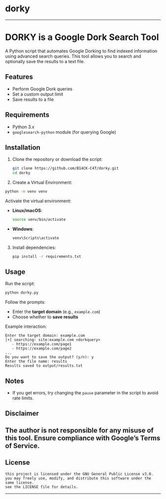 # dorky

---


# DORKY is a Google Dork Search Tool  

A Python script that automates Google Dorking to find indexed information using advanced search queries. This tool allows you to search and optionally save the results to a text file.  

## Features  
- Perform Google Dork queries  
- Set a custom output limit  
- Save results to a file    

## Requirements  
- Python 3.x  
- `googlesearch-python` module (for querying Google)  

## Installation  

1. Clone the repository or download the script:  
   ```bash
   git clone https://github.com/B14CK-C4T/dorky.git
   cd dorky
   ```

2. Create a Virtual Environment:
```bash
python -m venv venv
```
Activate the virtual environment:
- **Linux/macOS**:  
  ```bash
  source venv/bin/activate
  ```
- **Windows**:  
  ```powershell
  venv\Scripts\activate
  ```

3. Install dependencies:  
   ```bash
   pip install -r requirements.txt
   ```

## Usage  

Run the script:  
```bash
python dorky.py
```

Follow the prompts:  
- Enter the **target domain** (e.g., `example.com`)   
- Choose whether to **save results**  

Example interaction:  
```
Enter the target domain: example.com
[+] searching: site:example.com <dorkquery> 
   - https://example.com/page1  
   - https://example.com/page2  
...
Do you want to save the output? (y/n): y  
Enter the file name: results  
Results saved to output/results.txt  
```

## Notes   
- If you get errors, try changing the `pause` parameter in the script to avoid rate limits.  

## Disclaimer  
The author is not responsible for any misuse of this tool. Ensure compliance with Google’s Terms of Service.  
---
## License
```
this project is licensed under the GNU General Public License v3.0.
you may freely use, modify, and distribute this software under the same license.
see the LICENSE file for details.
```
---
